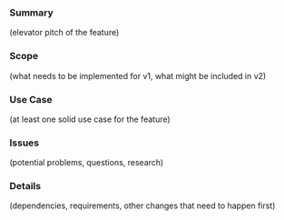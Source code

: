 ### Summary

(elevator pitch of the feature)

### Scope

(what needs to be implemented for v1, what might be included in v2)

### Use Case

(at least one solid use case for the feature)

### Issues

(potential problems, questions, research)

### Details

(dependencies, requirements, other changes that need to happen first)
